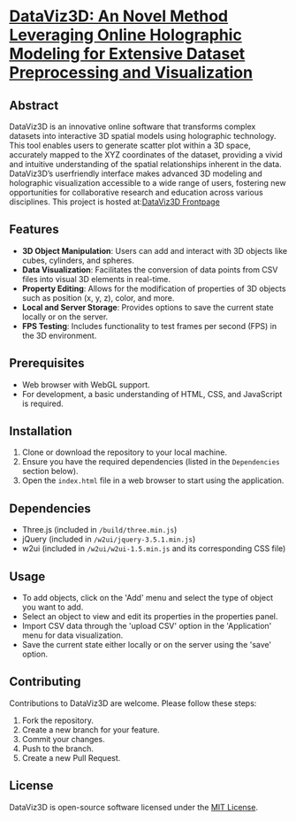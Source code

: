 # [DataViz3D: An Novel Method Leveraging Online Holographic Modeling for Extensive Dataset Preprocessing and Visualization](https://arxiv.org/pdf/2401.10416.pdf)

## Abstract
DataViz3D is an innovative online software that transforms complex datasets into interactive 3D spatial models using holographic
technology. This tool enables users to generate scatter plot within a 3D space, accurately mapped to the XYZ coordinates of
the dataset, providing a vivid and intuitive understanding of the spatial relationships inherent in the data. DataViz3D’s userfriendly interface makes advanced 3D modeling and holographic visualization accessible to a wide range of users, fostering new
opportunities for collaborative research and education across various disciplines. This project is hosted at:[DataViz3D Frontpage](https://cadapp-7f2806a069ea.herokuapp.com/login)

## Features
- **3D Object Manipulation**: Users can add and interact with 3D objects like cubes, cylinders, and spheres.
- **Data Visualization**: Facilitates the conversion of data points from CSV files into visual 3D elements in real-time.
- **Property Editing**: Allows for the modification of properties of 3D objects such as position (x, y, z), color, and more.
- **Local and Server Storage**: Provides options to save the current state locally or on the server.
- **FPS Testing**: Includes functionality to test frames per second (FPS) in the 3D environment.

## Prerequisites
- Web browser with WebGL support.
- For development, a basic understanding of HTML, CSS, and JavaScript is required.

## Installation
1. Clone or download the repository to your local machine.
2. Ensure you have the required dependencies (listed in the `Dependencies` section below).
3. Open the `index.html` file in a web browser to start using the application.

## Dependencies
- Three.js (included in `/build/three.min.js`)
- jQuery (included in `/w2ui/jquery-3.5.1.min.js`)
- w2ui (included in `/w2ui/w2ui-1.5.min.js` and its corresponding CSS file)

## Usage
- To add objects, click on the 'Add' menu and select the type of object you want to add.
- Select an object to view and edit its properties in the properties panel.
- Import CSV data through the 'upload CSV' option in the 'Application' menu for data visualization.
- Save the current state either locally or on the server using the 'save' option.

## Contributing
Contributions to DataViz3D are welcome. Please follow these steps:
1. Fork the repository.
2. Create a new branch for your feature.
3. Commit your changes.
4. Push to the branch.
5. Create a new Pull Request.

## License
DataViz3D is open-source software licensed under the [MIT License](LICENSE).
